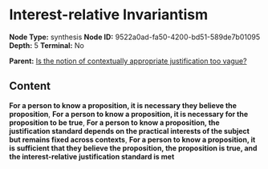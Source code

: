 # Interest-relative Invariantism

**Node Type:** synthesis
**Node ID:** 9522a0ad-fa50-4200-bd51-589de7b01095
**Depth:** 5
**Terminal:** No

**Parent:** [Is the notion of contextually appropriate justification too vague?](is-the-notion-of-contextually-appropriate-justification-too-vague-antithesis-5771c7ad-df06-402e-865f-806c00f1d6b2.md)

## Content

**For a person to know a proposition, it is necessary they believe the proposition**, **For a person to know a proposition, it is necessary for the proposition to be true**, **For a person to know a proposition, the justification standard depends on the practical interests of the subject but remains fixed across contexts**, **For a person to know a proposition, it is sufficient that they believe the proposition, the proposition is true, and the interest-relative justification standard is met**
